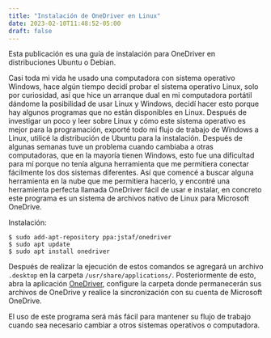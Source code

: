 ```yaml
---
title: "Instalación de OneDriver en Linux"
date: 2023-02-10T11:48:52-05:00
draft: false
---
```


Esta publicación es una guía de instalación para OneDriver en distribuciones Ubuntu o Debian.

Casi toda mi vida he usado una computadora con sistema operativo Windows, hace algún tiempo decidí probar el sistema operativo Linux, solo por curiosidad, así que hice un arranque dual en mi computadora portátil dándome la posibilidad de usar Linux y Windows, decidí hacer esto porque hay algunos programas que no están disponibles en Linux. Después de investigar un poco y leer sobre Linux y cómo este sistema operativo es mejor para la programación, exporté todo mi flujo de trabajo de Windows a Linux, utilicé la distribución de Ubuntu para la instalación. Después de algunas semanas tuve un problema cuando cambiaba a otras computadoras, que en la mayoría tienen Windows, esto fue una dificultad para mí porque no tenía alguna herramienta que me permitiera conectar fácilmente los dos sistemas diferentes. Así que comencé a buscar alguna herramienta en la nube que me permitiera hacerlo, y encontré una herramienta perfecta llamada OneDriver fácil de usar e instalar, en concreto este programa es un sistema de archivos nativo de Linux para Microsoft OneDrive.

Instalación:

``` 
$ sudo add-apt-repository ppa:jstaf/onedriver
$ sudo apt update
$ sudo apt install onedriver
```

Después de realizar la ejecución de estos comandos se agregará un archivo `.desktop` en la carpeta `/usr/share/applications/`. Posteriormente de esto, abra la aplicación [OneDriver](https://github.com/jstaf/onedriver#onedriver), configure la carpeta donde permanecerán sus archivos de OneDrive y realice la sincronización con su cuenta de Microsoft OneDrive.


El uso de este programa será más fácil para mantener su flujo de trabajo cuando sea necesario cambiar a otros sistemas operativos o computadora.
